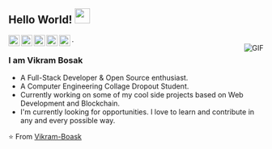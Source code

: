 ## Hello World! <img src="https://raw.githubusercontent.com/iampavangandhi/iampavangandhi/master/gifs/Hi.gif" width="30px"></h2>

<a href="https://twitter.com/vikram_basak">
  <img align="left" alt="vikram's Twitter" width="22px" src="https://cdn.jsdelivr.net/npm/simple-icons@v3/icons/twitter.svg" />
</a>
<a href=" https://www.linkedin.com/in/vikram-bosak/">
  <img align="left" alt="vikram's Linkdein" width="22px" src="https://cdn.jsdelivr.net/npm/simple-icons@v3/icons/linkedin.svg" />
</a>

<a href="  https://www.instagram.com/vikram_bosak/">
  <img align="left" alt="vikram's Linkdein" width="22px" src="https://cdn.jsdelivr.net/npm/simple-icons@v3/icons/instagram.svg" />
</a>

<a href="https://www.youtube.com/channel/UC06ZjUN4OsA6pC-Hg2okckw">
  <img align="left" alt="vikram's Telegram" width="22px" src="https://cdn.jsdelivr.net/npm/simple-icons@v3/icons/youtube.svg" />
</a>.
<a href="https://linktr.ee/themasaischool">
  <img align="left" alt="vikram's Medium" width="22px" src="https://cdn.jsdelivr.net/npm/simple-icons@v3/icons/website.svg" />
</a>

<br />
<img align="right" alt="GIF" src="https://i.imgur.com/pXRGgmb.jpeg" />

### I am Vikram Bosak
- A Full-Stack Developer & Open Source enthusiast.
- A Computer Engineering Collage Dropout Student. 
- Currently working on some of my cool side projects based on Web Development and Blockchain.
- I'm currently looking for opportunities. I love to learn and contribute in any and every possible way.

⭐️ From [Vikram-Boask](https://github.com/Vikram-Bosak)
